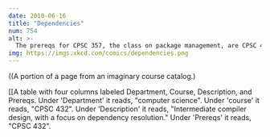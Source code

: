 ```yaml
---
date: 2010-06-16
title: "Dependencies"
num: 754
alt: >-
  The prereqs for CPSC 357, the class on package management, are CPSC 432, CPSC 357, and glibc2.5 or later.
img: https://imgs.xkcd.com/comics/dependencies.png
---
```

((A portion of a page from an imaginary course catalog.)

[[A table with four columns labeled Department, Course, Description, and Prereqs. Under 'Department' it reads, "computer science". Under 'course' it reads, "CPSC 432". Under 'Description' it reads, "Intermediate compiler design, with a focus on dependency resolution." Under 'Prereqs' it reads, "CPSC 432". 

